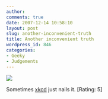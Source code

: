 ```yaml
---
author:
comments: true
date: 2007-12-14 10:58:10
layout: post
slug: another-inconvenient-truth
title: Another inconvenient truth
wordpress_id: 846
categories:
- Geeky
- Judgements
---
```


![](http://imgs.xkcd.com/comics/flies.png)

Sometimes [xkcd](http://xkcd.com/357/) just nails it.
[Rating: 5]
